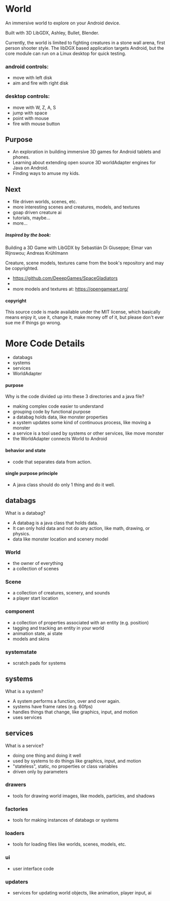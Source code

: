 # World
An immersive world to explore on your Android device.

Built with 3D LibGDX, Ashley, Bullet, Blender.


Currently, the world is limited to fighting creatures in a stone wall arena, first person shooter style.
The libDGX based application targets Android, but the core module can run on a Linux desktop for quick testing.    

### android controls:
 * move with left disk
 * aim and fire with right disk

### desktop controls:
 * move with W, Z, A, S
 * jump with space
 * point with mouse
 * fire with mouse button

## Purpose
* An exploration in building immersive 3D games for Android tablets and phones.
* Learning about extending open source 3D worldAdapter engines for Java on Android.
* Finding ways to amuse my kids.

## Next
* file driven worlds, scenes, etc.
* more interesting scenes and creatures, models, and textures
* goap driven creature ai
* tutorials, maybe...
* more...


##### Inspired by the book:
Building a 3D Game with LibGDX
by Sebastián Di Giuseppe; Elmar van Rijnswou; Andreas Krühlmann

Creature, scene models, textures came from the book's repository and may be copyrighted.
* https://github.com/DeeepGames/SpaceGladiators
*
* more models and textures at: https://opengameart.org/

#### copyright
This source code is made available under the MIT license, which basically means enjoy it, use it, change it, make money off of it, but please don't ever sue me if things go wrong.


# More Code Details
* databags
* systems
* services
* WorldAdapter

#### purpose
Why is the code divided up into these 3 directories and a java file?
* making complex code easier to understand
* grouping code by functional purpose
* a databag holds data, like monster properties
* a system updates some kind of continuous process, like moving a monster
* a service is a tool used by systems or other services, like move monster
* the WorldAdapter connects World to Android

#### behavior and state
* code that separates data from action.  

#### single purpose principle
* A java class should do only 1 thing and do it well.

## databags
What is a databag?
* A databag is a java class that holds data.  
* It can only hold data and not do any action, like math, drawing, or physics.
* data like monster location and scenery model

### World
* the owner of everything
* a collection of scenes

### Scene
* a collection of creatures, scenery, and sounds
* a player start location

### component
* a collection of properties associated with an entity (e.g. position)
* tagging and tracking an entity in your world
* animation state, ai state
* models and skins

### systemstate
* scratch pads for systems

## systems
What is a system?
* A system performs a function, over and over again.
* systems have frame rates (e.g. 60fps)
* handles things that change, like graphics, input, and motion
* uses services

## services
What is a service?
* doing one thing and doing it well
* used by systems to do things like graphics, input, and motion
* "stateless", static, no properties or class variables
* driven only by parameters

### drawers
* tools for drawing world images, like models, particles, and shadows

### factories
* tools for making instances of databags or systems

### loaders
* tools for loading files like worlds, scenes, models, etc.

### ui
* user interface code

### updaters
* services for updating world objects, like animation, player input, ai